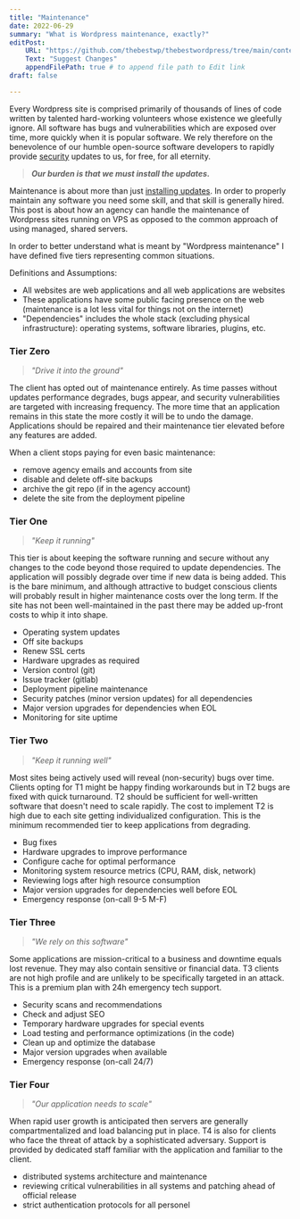 ```yaml
---
title: "Maintenance"
date: 2022-06-29
summary: "What is Wordpress maintenance, exactly?"
editPost:
    URL: "https://github.com/thebestwp/thebestwordpress/tree/main/content"
    Text: "Suggest Changes"
    appendFilePath: true # to append file path to Edit link
draft: false

---
```

Every Wordpress site is comprised primarily of thousands of lines of code written by talented hard-working volunteers whose existence we gleefully ignore.
All software has bugs and vulnerabilities which are exposed over time, more quickly when it is popular software.
We rely therefore on the benevolence of our humble open-source software developers to rapidly provide [security](/posts/security) updates to us, for free, for all eternity.

> ***Our burden is that we must install the updates.***

Maintenance is about more than just [installing updates](/posts/updates).
In order to properly maintain any software you need some skill, and that skill is generally hired.
This post is about how an agency can handle the maintenance of Wordpress sites running on VPS as opposed to the common approach of using managed, shared servers.

In order to better understand what is meant by "Wordpress maintenance" I have defined five tiers representing common situations.

Definitions and Assumptions:
- All websites are web applications and all web applications are websites
- These applications have some public facing presence on the web (maintenance is a lot less vital for things not on the internet)
- "Dependencies" includes the whole stack (excluding physical infrastructure): operating systems, software libraries, plugins, etc.


### Tier Zero
> *"Drive it into the ground"*

The client has opted out of maintenance entirely.
As time passes without updates performance degrades, bugs appear, and security vulnerabilities are targeted with increasing frequency.
The more time that an application remains in this state the more costly it will be to undo the damage.
Applications should be repaired and their maintenance tier elevated before any features are added. 

When a client stops paying for even basic maintenance:
- remove agency emails and accounts from site
- disable and delete off-site backups
- archive the git repo (if in the agency account)
- delete the site from the deployment pipeline


### Tier One
> *"Keep it running"*

This tier is about keeping the software running and secure without any changes to the code beyond those required to update dependencies.
The application will possibly degrade over time if new data is being added.
This is the bare minimum, and although attractive to budget conscious clients will probably result in higher maintenance costs over the long term.
If the site has not been well-maintained in the past there may be added up-front costs to whip it into shape.
- Operating system updates
- Off site backups
- Renew SSL certs
- Hardware upgrades as required
- Version control (git)
- Issue tracker (gitlab)
- Deployment pipeline maintenance
- Security patches (minor version updates) for all dependencies
- Major version upgrades for dependencies when EOL
- Monitoring for site uptime


### Tier Two 
> *"Keep it running well"*

Most sites being actively used will reveal (non-security) bugs over time.
Clients opting for T1 might be happy finding workarounds but in T2 bugs are fixed with quick turnaround. 
T2 should be sufficient for well-written software that doesn't need to scale rapidly.
The cost to implement T2 is high due to each site getting individualized configuration.
This is the minimum recommended tier to keep applications from degrading.
- Bug fixes
- Hardware upgrades to improve performance
- Configure cache for optimal performance
- Monitoring system resource metrics (CPU, RAM, disk, network)
- Reviewing logs after high resource consumption
- Major version upgrades for dependencies well before EOL
- Emergency response (on-call 9-5 M-F)


### Tier Three 
> *"We rely on this software"*

Some applications are mission-critical to a business and downtime equals lost revenue.
They may also contain sensitive or financial data.
T3 clients are not high profile and are unlikely to be specifically targeted in an attack.
This is a premium plan with 24h emergency tech support.
- Security scans and recommendations
- Check and adjust SEO
- Temporary hardware upgrades for special events
- Load testing and performance optimizations (in the code)
- Clean up and optimize the database
- Major version upgrades when available
- Emergency response (on-call  24/7)


### Tier Four 
> *"Our application needs to scale"*

When rapid user growth is anticipated then servers are generally compartmentalized and load balancing put in place.
T4 is also for clients who face the threat of attack by a sophisticated adversary. 
Support is provided by dedicated staff familiar with the application and familiar to the client.
- distributed systems architecture and maintenance
- reviewing critical vulnerabilities in all systems and patching ahead of official release
- strict authentication protocols for all personel
 

